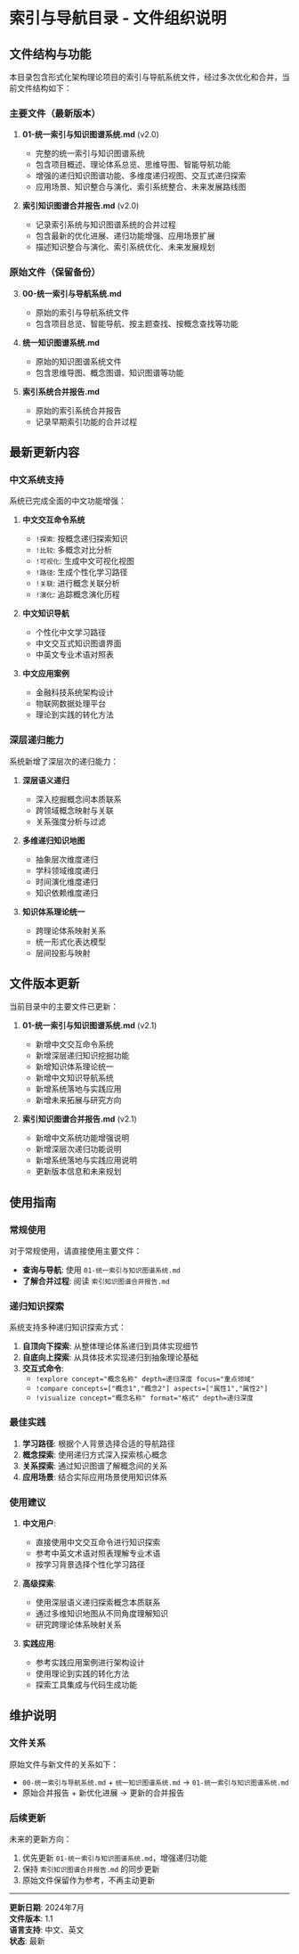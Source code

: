 # 索引与导航目录 - 文件组织说明

## 文件结构与功能

本目录包含形式化架构理论项目的索引与导航系统文件，经过多次优化和合并，当前文件结构如下：

### 主要文件（最新版本）

1. **01-统一索引与知识图谱系统.md** (v2.0)
   - 完整的统一索引与知识图谱系统
   - 包含项目概述、理论体系总览、思维导图、智能导航功能
   - 增强的递归知识图谱功能、多维度递归视图、交互式递归探索
   - 应用场景、知识整合与演化、索引系统整合、未来发展路线图

2. **索引知识图谱合并报告.md** (v2.0)
   - 记录索引系统与知识图谱系统的合并过程
   - 包含最新的优化进展、递归功能增强、应用场景扩展
   - 描述知识整合与演化、索引系统优化、未来发展规划

### 原始文件（保留备份）

3. **00-统一索引与导航系统.md**
   - 原始的索引与导航系统文件
   - 包含项目总览、智能导航、按主题查找、按概念查找等功能

4. **统一知识图谱系统.md**
   - 原始的知识图谱系统文件
   - 包含思维导图、概念图谱、知识图谱等功能

5. **索引系统合并报告.md**
   - 原始的索引系统合并报告
   - 记录早期索引功能的合并过程

## 最新更新内容

### 中文系统支持

系统已完成全面的中文功能增强：

1. **中文交互命令系统**
   - `!探索`: 按概念递归探索知识
   - `!比较`: 多概念对比分析
   - `!可视化`: 生成中文可视化视图
   - `!路径`: 生成个性化学习路径
   - `!关联`: 进行概念关联分析
   - `!演化`: 追踪概念演化历程

2. **中文知识导航**
   - 个性化中文学习路径
   - 中文交互式知识图谱界面
   - 中英文专业术语对照表

3. **中文应用案例**
   - 金融科技系统架构设计
   - 物联网数据处理平台
   - 理论到实践的转化方法

### 深层递归能力

系统新增了深层次的递归能力：

1. **深层语义递归**
   - 深入挖掘概念间本质联系
   - 跨领域概念映射与关联
   - 关系强度分析与过滤

2. **多维递归知识地图**
   - 抽象层次维度递归
   - 学科领域维度递归
   - 时间演化维度递归
   - 知识依赖维度递归

3. **知识体系理论统一**
   - 跨理论体系映射关系
   - 统一形式化表达模型
   - 层间投影与映射

## 文件版本更新

当前目录中的主要文件已更新：

1. **01-统一索引与知识图谱系统.md** (v2.1)
   - 新增中文交互命令系统
   - 新增深层递归知识挖掘功能
   - 新增知识体系理论统一
   - 新增中文知识导航系统
   - 新增系统落地与实践应用
   - 新增未来拓展与研究方向

2. **索引知识图谱合并报告.md** (v2.1)
   - 新增中文系统功能增强说明
   - 新增深层次递归功能说明
   - 新增系统落地与实践应用说明
   - 更新版本信息和未来规划

## 使用指南

### 常规使用

对于常规使用，请直接使用主要文件：

- **查询与导航**: 使用 `01-统一索引与知识图谱系统.md`
- **了解合并过程**: 阅读 `索引知识图谱合并报告.md`

### 递归知识探索

系统支持多种递归知识探索方式：

1. **自顶向下探索**: 从整体理论体系递归到具体实现细节
2. **自底向上探索**: 从具体技术实现递归到抽象理论基础
3. **交互式命令**:
   - `!explore concept="概念名称" depth=递归深度 focus="重点领域"`
   - `!compare concepts=["概念1","概念2"] aspects=["属性1","属性2"]`
   - `!visualize concept="概念名称" format="格式" depth=递归深度`

### 最佳实践

1. **学习路径**: 根据个人背景选择合适的导航路径
2. **概念探索**: 使用递归方式深入探索核心概念
3. **关系探索**: 通过知识图谱了解概念间的关系
4. **应用场景**: 结合实际应用场景使用知识体系

### 使用建议

1. **中文用户**:
   - 直接使用中文交互命令进行知识探索
   - 参考中英文术语对照表理解专业术语
   - 按学习背景选择个性化学习路径

2. **高级探索**:
   - 使用深层语义递归探索概念本质联系
   - 通过多维知识地图从不同角度理解知识
   - 研究跨理论体系映射关系

3. **实践应用**:
   - 参考实践应用案例进行架构设计
   - 使用理论到实践的转化方法
   - 探索工具集成与代码生成功能

## 维护说明

### 文件关系

原始文件与新文件的关系如下：

- `00-统一索引与导航系统.md` + `统一知识图谱系统.md` → `01-统一索引与知识图谱系统.md`
- 原始合并报告 + 新优化进展 → 更新的合并报告

### 后续更新

未来的更新方向：

1. 优先更新 `01-统一索引与知识图谱系统.md`，增强递归功能
2. 保持 `索引知识图谱合并报告.md` 的同步更新
3. 原始文件保留作为参考，不再主动更新

---

**更新日期**: 2024年7月  
**文件版本**: 1.1  
**语言支持**: 中文、英文  
**状态**: 最新
